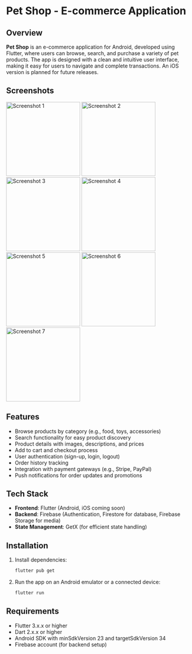 # Pet Shop - E-commerce Application

## Overview
**Pet Shop** is an e-commerce application for Android, developed using Flutter, where users can browse, search, and purchase a variety of pet products. The app is designed with a clean and intuitive user interface, making it easy for users to navigate and complete transactions. An iOS version is planned for future releases.
## Screenshots

<img src="https://github.com/user-attachments/assets/048adbaa-4559-4b42-a463-b4d3e5f22a5c" alt="Screenshot 1" width="200px">
<img src="https://github.com/user-attachments/assets/98b44d4e-fec2-42f5-9843-1efe34174ac5" alt="Screenshot 2" width="200px">
<img src="https://github.com/user-attachments/assets/18b17254-4308-4775-b0c9-7a76e3d765a4" alt="Screenshot 3" width="200px">
<img src="https://github.com/user-attachments/assets/0277d3c1-e634-4239-8a0c-2434f0717c36" alt="Screenshot 4" width="200px">
<img src="https://github.com/user-attachments/assets/38e074eb-6311-411e-a91e-47e3f1d41bd0" alt="Screenshot 5" width="200px">
<img src="https://github.com/user-attachments/assets/f7a168fa-7bb2-433a-bc82-1dab552d95f2" alt="Screenshot 6" width="200px">
<img src="https://github.com/user-attachments/assets/3ed6934e-b6e7-4368-be68-c6afb29c1210" alt="Screenshot 7" width="200px">



## Features
- Browse products by category (e.g., food, toys, accessories)
- Search functionality for easy product discovery
- Product details with images, descriptions, and prices
- Add to cart and checkout process
- User authentication (sign-up, login, logout)
- Order history tracking
- Integration with payment gateways (e.g., Stripe, PayPal)
- Push notifications for order updates and promotions

## Tech Stack
- **Frontend**: Flutter (Android, iOS coming soon)
- **Backend**: Firebase (Authentication, Firestore for database, Firebase Storage for media)
- **State Management**: GetX (for efficient state handling)


## Installation

1. Install dependencies:
    ```bash
    flutter pub get
    ```

2. Run the app on an Android emulator or a connected device:
    ```bash
    flutter run
    ```

## Requirements
- Flutter 3.x.x or higher
- Dart 2.x.x or higher
- Android SDK with minSdkVersion 23 and targetSdkVersion 34
- Firebase account (for backend setup)


